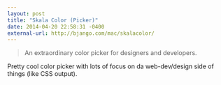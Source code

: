 ```yaml
---
layout: post
title: "Skala Color (Picker)"
date: 2014-04-20 22:58:31 -0400
external-url: http://bjango.com/mac/skalacolor/
---
```


> An extraordinary color picker for designers and developers.

Pretty cool color picker with lots of focus on da web-dev/design side of
things (like CSS output).
